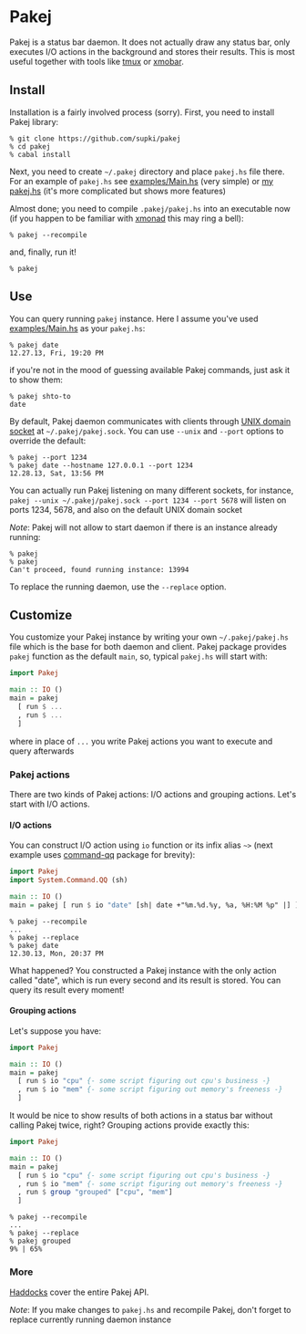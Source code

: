 Pakej
=====

Pakej is a status bar daemon. It does not actually draw any status bar,
only executes I/O actions in the background and stores their results.
This is most useful together with tools like [tmux][tmux] or [xmobar][xmobar].

Install
-------

Installation is a fairly involved process (sorry). First, you need to install Pakej library:

```
% git clone https://github.com/supki/pakej
% cd pakej
% cabal install
```

Next, you need to create `~/.pakej` directory and place `pakej.hs` file there. For an example
of `pakej.hs` see [examples/Main.hs][simple-example] (very simple) or [my pakej.hs][supki-example]
(it's more complicated but shows more features)

Almost done; you need to compile `.pakej/pakej.hs` into an executable now (if you happen to be familiar
with [xmonad][xmonad] this may ring a bell):

```
% pakej --recompile
```

and, finally, run it!

```
% pakej
```

Use
---

You can query running `pakej` instance. Here I assume you've used [examples/Main.hs][simple-example] as
your `pakej.hs`:

```
% pakej date
12.27.13, Fri, 19:20 PM
```

if you're not in the mood of guessing available Pakej commands, just ask it to show them:

```
% pakej shto-to
date
```

By default, Pakej daemon communicates with clients through [UNIX domain socket][unix-domain-socket] at
`~/.pakej/pakej.sock`. You can use `--unix` and `--port` options to override the default:

```
% pakej --port 1234
% pakej date --hostname 127.0.0.1 --port 1234
12.28.13, Sat, 13:56 PM
```

You can actually run Pakej listening on many different sockets, for instance, `pakej --unix
~/.pakej/pakej.sock --port 1234 --port 5678` will listen on ports 1234, 5678, and also on the default UNIX
domain socket

_Note_: Pakej will not allow to start daemon if there is an instance already running:

```
% pakej
% pakej
Can't proceed, found running instance: 13994
```

To replace the running daemon, use the `--replace` option.

Customize
---------

You customize your Pakej instance by writing your own `~/.pakej/pakej.hs` file
which is the base for both daemon and client. Pakej package provides `pakej` function as the
default `main`, so, typical `pakej.hs` will start with:

```haskell
import Pakej

main :: IO ()
main = pakej
  [ run $ ...
  , run $ ...
  ]
```

where in place of `...` you write Pakej actions you want to execute and query afterwards

### Pakej actions

There are two kinds of Pakej actions: I/O actions and grouping actions. Let's start with I/O actions.

#### I/O actions

You can construct I/O action using `io` function or its infix alias `~>` (next example uses
[command-qq][command-qq] package for brevity):

```haskell
import Pakej
import System.Command.QQ (sh)

main :: IO ()
main = pakej [ run $ io "date" [sh| date +"%m.%d.%y, %a, %H:%M %p" |] ]
```

```
% pakej --recompile
...
% pakej --replace
% pakej date
12.30.13, Mon, 20:37 PM
```

What happened? You constructed a Pakej instance with the only action called "date",
which is run every second and its result is stored. You can query its result every moment!

#### Grouping actions

Let's suppose you have:

```haskell
import Pakej

main :: IO ()
main = pakej
  [ run $ io "cpu" {- some script figuring out cpu's business -}
  , run $ io "mem" {- some script figuring out memory's freeness -}
  ]
```

It would be nice to show results of both actions in a status bar  without calling Pakej twice, right?
Grouping actions provide exactly this:

```haskell
import Pakej

main :: IO ()
main = pakej
  [ run $ io "cpu" {- some script figuring out cpu's business -}
  , run $ io "mem" {- some script figuring out memory's freeness -}
  , run $ group "grouped" ["cpu", "mem"]
  ]
```

```
% pakej --recompile
...
% pakej --replace
% pakej grouped
9% | 65%
```

### More

[Haddocks][pakej-haddocks] cover the entire Pakej API.

_Note_: If you make changes to `pakej.hs` and recompile Pakej, don't forget to replace currently running
daemon instance


  [tmux]: http://tmux.sourceforge.net
  [xmobar]: http://projects.haskell.org/xmobar
  [xmonad]: http://xmonad.org
  [simple-example]: https://github.com/supki/pakej/blob/master/example/Main.hs
  [supki-example]: https://github.com/supki/.dotfiles/blob/master/core/pakej.hs
  [unix-domain-socket]: http://en.wikipedia.org/wiki/Unix_domain_socket
  [command-qq]: http://hackage.haskell.org/package/command-qq
  [pakej-haddocks]: http://supki.github.io/pakej/Pakej.html
